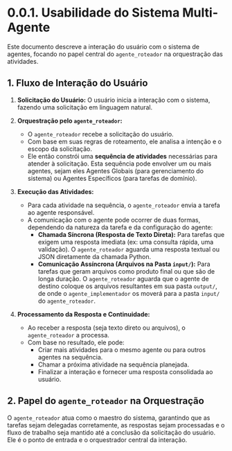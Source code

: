 # 0.0.1. Usabilidade do Sistema Multi-Agente

Este documento descreve a interação do usuário com o sistema de agentes, focando no papel central do `agente_roteador` na orquestração das atividades.

## 1. Fluxo de Interação do Usuário

1.  **Solicitação do Usuário:** O usuário inicia a interação com o sistema, fazendo uma solicitação em linguagem natural.

2.  **Orquestração pelo `agente_roteador`:**
    *   O `agente_roteador` recebe a solicitação do usuário.
    *   Com base em suas regras de roteamento, ele analisa a intenção e o escopo da solicitação.
    *   Ele então constrói uma **sequência de atividades** necessárias para atender à solicitação. Esta sequência pode envolver um ou mais agentes, sejam eles Agentes Globais (para gerenciamento do sistema) ou Agentes Específicos (para tarefas de domínio).

3.  **Execução das Atividades:**
    *   Para cada atividade na sequência, o `agente_roteador` envia a tarefa ao agente responsável.
    *   A comunicação com o agente pode ocorrer de duas formas, dependendo da natureza da tarefa e da configuração do agente:
        *   **Chamada Síncrona (Resposta de Texto Direta):** Para tarefas que exigem uma resposta imediata (ex: uma consulta rápida, uma validação). O `agente_roteador` aguarda uma resposta textual ou JSON diretamente da chamada Python.
        *   **Comunicação Assíncrona (Arquivos na Pasta `input/`):** Para tarefas que geram arquivos como produto final ou que são de longa duração. O `agente_roteador` aguarda que o agente de destino coloque os arquivos resultantes em sua pasta `output/`, de onde o `agente_implementador` os moverá para a pasta `input/` do `agente_roteador`.

4.  **Processamento da Resposta e Continuidade:**
    *   Ao receber a resposta (seja texto direto ou arquivos), o `agente_roteador` a processa.
    *   Com base no resultado, ele pode:
        *   Criar mais atividades para o mesmo agente ou para outros agentes na sequência.
        *   Chamar a próxima atividade na sequência planejada.
        *   Finalizar a interação e fornecer uma resposta consolidada ao usuário.

## 2. Papel do `agente_roteador` na Orquestração

O `agente_roteador` atua como o maestro do sistema, garantindo que as tarefas sejam delegadas corretamente, as respostas sejam processadas e o fluxo de trabalho seja mantido até a conclusão da solicitação do usuário. Ele é o ponto de entrada e o orquestrador central da interação.
